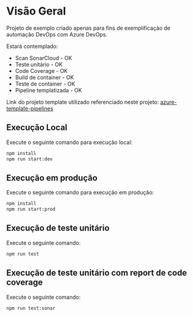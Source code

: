 # Visão Geral
Projeto de exemplo criado apenas para fins de exemplificação de automação DevOps com Azure DevOps.

Estará contemplado:

* Scan SonarCloud - OK
* Teste unitário - OK
* Code Coverage - OK
* Build de container - OK
* Teste de container - OK
* Pipeline templatizada - OK

Link do projeto template utilizado referenciado neste projeto: [azure-template-pipelines](https://github.com/GladsonBruno/azure-template-pipelines)

## Execução Local
Execute o seguinte comando para execução local:
```sh
npm install
npm run start:dev
```

## Execução em produção
Execute o seguinte comando para execução em produção:
```sh
npm install
npm run start:prod
```

## Execução de teste unitário
Execute o seguinte comando:
```sh
npm run test
```

## Execução de teste unitário com report de code coverage
Execute o seguinte comando:
```sh
npm run test:sonar
```
